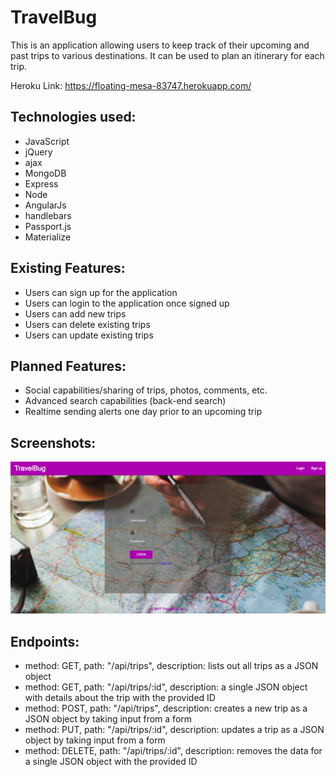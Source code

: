 # TravelBug
This is an application allowing users to keep track of their upcoming and past trips to various destinations. It can be used to plan an itinerary for each trip.<br/>

Heroku Link:  https://floating-mesa-83747.herokuapp.com/

## Technologies used:
- JavaScript
- jQuery
- ajax
- MongoDB
- Express
- Node
- AngularJs
- handlebars
- Passport.js
- Materialize

## Existing Features:
- Users can sign up for the application
- Users can login to the application once signed up
- Users can add new trips
- Users can delete existing trips
- Users can update existing trips


## Planned Features:
- Social capabilities/sharing of trips, photos, comments, etc.
- Advanced search capabilities (back-end search)
- Realtime sending alerts one day prior to an upcoming trip

## Screenshots:
![screenshot #1](/public/images/TravelBug_login.png?raw=true "travel_bug_login")




## Endpoints:
- method: GET,
  path: "/api/trips",
  description: lists out all trips as a JSON object
- method: GET,
  path: "/api/trips/:id",
  description: a single JSON object with details about the trip with the provided ID
- method: POST,
  path: "/api/trips",
  description: creates a new trip as a JSON object by taking input from a form
- method: PUT,
  path: "/api/trips/:id",
  description: updates a trip as a JSON object by taking input from a form
- method: DELETE,
  path: "/api/trips/:id",
  description: removes the data for a single JSON object with the provided ID
